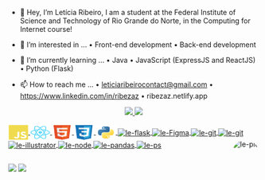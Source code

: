 - 👋 Hey, I’m Letícia Ribeiro, 
     I am a student at the Federal Institute of Science and Technology of Rio Grande do Norte, in the Computing for Internet course!
- 👀 I’m interested in ...
    • Front-end development
    • Back-end development
- 🌱 I’m currently learning ...
    • Java
    • JavaScript (ExpressJS and ReactJS)
    • Python (Flask) 
    
- 📫 How to reach me ...
    • leticiaribeirocontact@gmail.com
    • https://www.linkedin.com/in/ribezaz
    • ribezaz.netlify.app

    
<div align="center">
  <a href="https://github.com/leticiaribeiro16">
  <img height="180em" src="https://github-readme-stats.vercel.app/api?username=leticiaribeiro16&show_icons=true&theme=dracula&include_all_commits=true&count_private=true"/>
  <img height="180em" src="https://github-readme-stats.vercel.app/api/top-langs/?username=leticiaribeiro16&layout=compact&langs_count=7&theme=dracula"/>
</div>
<div style="display: inline_block"><br>
  <img align="center" alt="le-Js" height="30" width="40" src="https://raw.githubusercontent.com/devicons/devicon/master/icons/javascript/javascript-plain.svg">
  <img align="center" alt="le-React" height="30" width="40" src="https://raw.githubusercontent.com/devicons/devicon/master/icons/react/react-original.svg">
  <img align="center" alt="le-HTML" height="30" width="40" src="https://raw.githubusercontent.com/devicons/devicon/master/icons/html5/html5-original.svg">
  <img align="center" alt="le-CSS" height="30" width="40" src="https://raw.githubusercontent.com/devicons/devicon/master/icons/css3/css3-original.svg">
  <img align="center" alt="le-Python" height="30" width="40" src="https://raw.githubusercontent.com/devicons/devicon/master/icons/python/python-original.svg">
  <img align="center" alt="le-flask" height="30" width="40" src="https://cdn.jsdelivr.net/gh/devicons/devicon/icons/flask/flask-original.svg">
  <img align="center" alt="le-Figma" height="30" width="40" src="https://cdn.jsdelivr.net/gh/devicons/devicon/icons/figma/figma-original.svg"/>
  <img align="center" alt="le-git" height="30" width="40" src="https://cdn.jsdelivr.net/gh/devicons/devicon/icons/git/git-original.svg"/>
  <img align="center" alt="le-git" height="30" width="40" src="https://cdn.jsdelivr.net/gh/devicons/devicon/icons/github/github-original.svg"/>  
  <img align="center" alt="le-illustrator" height="30" width="40" src="https://cdn.jsdelivr.net/gh/devicons/devicon/icons/illustrator/illustrator-plain.svg"/>
  <img align="center" alt="le-node" height="30" width="40" src="https://cdn.jsdelivr.net/gh/devicons/devicon/icons/nodejs/nodejs-plain-wordmark.svg"/>
  <img align="center" alt="le-pandas" height="30" width="40" src="https://cdn.jsdelivr.net/gh/devicons/devicon/icons/pandas/pandas-original.svg"/>                       <img align="center" alt="le-ps" height="30" width="40" src="https://cdn.jsdelivr.net/gh/devicons/devicon/icons/photoshop/photoshop-line.svg"/>
  <img align="right" alt="le-pic" height="150" style="border-radius:50px;" src="https://media.discordapp.net/attachments/965580923099807758/979830276945498142/download20220504232704.png">
</div>
     
##
     
<div> 
  <a href = "mailto:leticiaribeirocontact@gmail.com"><img src="https://img.shields.io/badge/-Gmail-%23333?style=for-the-badge&logo=gmail&logoColor=white" target="_blank"></a>
  <a href="https://www.linkedin.com/in/maria-l-18a856211/" target="_blank"><img src="https://img.shields.io/badge/-LinkedIn-%230077B5?style=for-the-badge&logo=linkedin&logoColor=white" target="_blank"></a>  
</div>
